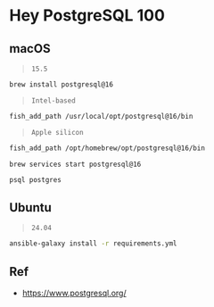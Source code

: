 # Hey PostgreSQL 100

## macOS

> `15.5`

```bash
brew install postgresql@16
```
> `Intel-based`

```bash
fish_add_path /usr/local/opt/postgresql@16/bin
```
> `Apple silicon`

```bash
fish_add_path /opt/homebrew/opt/postgresql@16/bin
```

```
brew services start postgresql@16
```

```bash
psql postgres
```

## Ubuntu

> `24.04`

```bash
ansible-galaxy install -r requirements.yml
```

## Ref

* <https://www.postgresql.org/>